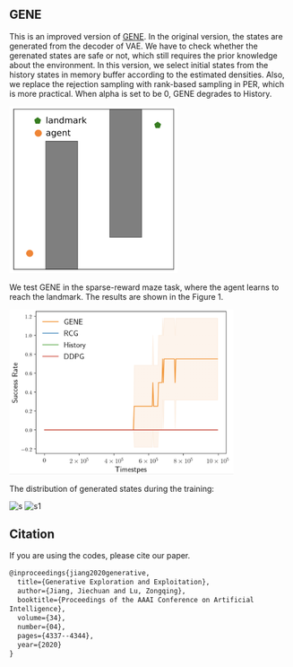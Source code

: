 ## GENE

This is an improved version of [GENE](https://z0ngqing.github.io/paper/aaai-jiechuan20.pdf). In the original version, the states are generated from the decoder of VAE. We have to check whether the gerenated states are safe or not, which still requires the prior knowledge about the environment. In this version, we select initial states from the history states in memory buffer according to the estimated densities. Also, we replace the rejection sampling with rank-based sampling in PER, which is more practical. When alpha is set to be 0, GENE degrades to History.

<img src="maze1.png" alt="maze" width="300">

We test GENE in the sparse-reward maze task, where the agent learns to reach the landmark. The results are shown in the Figure 1.


<img src="success_rate.png" alt="maze" width="400">

The distribution of generated states during the training:

<img src="generated_states.gif" alt="s" width="400">

<img src="generated_states_1.gif" alt="s1" width="400">

## Citation 
If you are using the codes, please cite our paper.

    @inproceedings{jiang2020generative,
      title={Generative Exploration and Exploitation},
      author={Jiang, Jiechuan and Lu, Zongqing},
      booktitle={Proceedings of the AAAI Conference on Artificial Intelligence},
      volume={34},
      number={04},
      pages={4337--4344},
      year={2020}
    }
